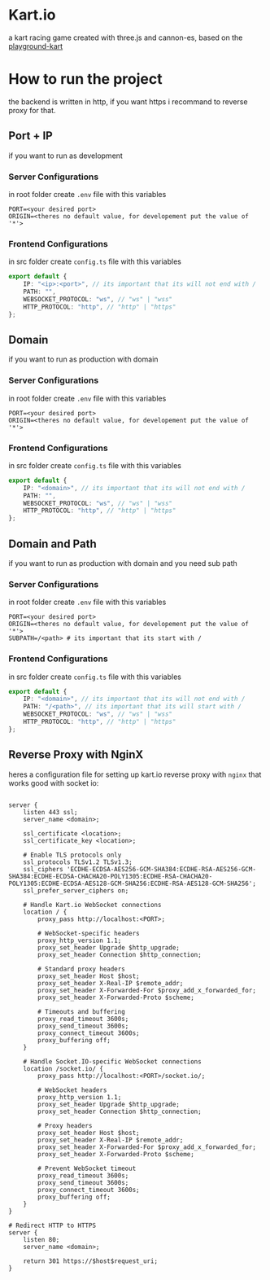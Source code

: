 # Kart.io

a kart racing game created with three.js and cannon-es, based on the [playground-kart](https://itaylayzer.github.io/playground-kart)

# How to run the project

the backend is written in http, if you want https i recommand to reverse proxy for that.

## Port + IP

if you want to run as development

### Server Configurations

in root folder create `.env` file with this variables

```.env
PORT=<your desired port>
ORIGIN=<theres no default value, for developement put the value of '*'>
```

### Frontend Configurations

in src folder create `config.ts` file with this variables

```ts
export default {
	IP: "<ip>:<port>", // its important that its will not end with /
	PATH: "",
	WEBSOCKET_PROTOCOL: "ws", // "ws" | "wss"
	HTTP_PROTOCOL: "http", // "http" | "https"
};
```

## Domain

if you want to run as production with domain

### Server Configurations

in root folder create `.env` file with this variables

```.env
PORT=<your desired port>
ORIGIN=<theres no default value, for developement put the value of '*'>
```

### Frontend Configurations

in src folder create `config.ts` file with this variables

```ts
export default {
	IP: "<domain>", // its important that its will not end with /
	PATH: "",
	WEBSOCKET_PROTOCOL: "ws", // "ws" | "wss"
	HTTP_PROTOCOL: "http", // "http" | "https"
};
```

## Domain and Path

if you want to run as production with domain and you need sub path

### Server Configurations

in root folder create `.env` file with this variables

```.env
PORT=<your desired port>
ORIGIN=<theres no default value, for developement put the value of '*'>
SUBPATH=/<path> # its important that its start with /
```

### Frontend Configurations

in src folder create `config.ts` file with this variables

```ts
export default {
	IP: "<domain>", // its important that its will not end with /
	PATH: "/<path>", // its important that its will start with /
	WEBSOCKET_PROTOCOL: "ws", // "ws" | "wss"
	HTTP_PROTOCOL: "http", // "http" | "https"
};
```

## Reverse Proxy with NginX

heres a configuration file for setting up kart.io reverse proxy with `nginx` that works good with socket io:

```nginx

server {
    listen 443 ssl;
    server_name <domain>;

    ssl_certificate <location>;
    ssl_certificate_key <location>;

    # Enable TLS protocols only
    ssl_protocols TLSv1.2 TLSv1.3;
    ssl_ciphers 'ECDHE-ECDSA-AES256-GCM-SHA384:ECDHE-RSA-AES256-GCM-SHA384:ECDHE-ECDSA-CHACHA20-POLY1305:ECDHE-RSA-CHACHA20-POLY1305:ECDHE-ECDSA-AES128-GCM-SHA256:ECDHE-RSA-AES128-GCM-SHA256';
    ssl_prefer_server_ciphers on;

    # Handle Kart.io WebSocket connections
    location / {
        proxy_pass http://localhost:<PORT>;

        # WebSocket-specific headers
        proxy_http_version 1.1;
        proxy_set_header Upgrade $http_upgrade;
        proxy_set_header Connection $http_connection;

        # Standard proxy headers
        proxy_set_header Host $host;
        proxy_set_header X-Real-IP $remote_addr;
        proxy_set_header X-Forwarded-For $proxy_add_x_forwarded_for;
        proxy_set_header X-Forwarded-Proto $scheme;

        # Timeouts and buffering
        proxy_read_timeout 3600s;
        proxy_send_timeout 3600s;
        proxy_connect_timeout 3600s;
        proxy_buffering off;
    }

    # Handle Socket.IO-specific WebSocket connections
    location /socket.io/ {
        proxy_pass http://localhost:<PORT>/socket.io/;

        # WebSocket headers
        proxy_http_version 1.1;
        proxy_set_header Upgrade $http_upgrade;
        proxy_set_header Connection $http_connection;

        # Proxy headers
        proxy_set_header Host $host;
        proxy_set_header X-Real-IP $remote_addr;
        proxy_set_header X-Forwarded-For $proxy_add_x_forwarded_for;
        proxy_set_header X-Forwarded-Proto $scheme;

        # Prevent WebSocket timeout
        proxy_read_timeout 3600s;
        proxy_send_timeout 3600s;
        proxy_connect_timeout 3600s;
        proxy_buffering off;
    }
}

# Redirect HTTP to HTTPS
server {
    listen 80;
    server_name <domain>;

    return 301 https://$host$request_uri;
}

```
